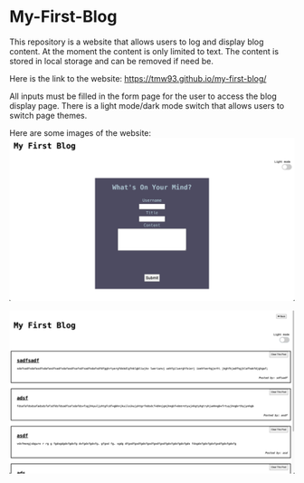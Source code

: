 # My-First-Blog

This repository is a website that allows users to log and display blog content. At the moment the content is only limited to text. The content is stored in local storage and can be removed if need be.

Here is the link to the website: https://tmw93.github.io/my-first-blog/

All inputs must be filled in the form page for the user to access the blog display page.
There is a light mode/dark mode switch that allows users to switch page themes.

Here are some images of the website:
![Shows the form page with 3 inputs: username, title and blog content.](./assets/images/form-webpage.png)

![Shows the blog display page with blog entries of text.](./assets/images/blog-webpage.png)